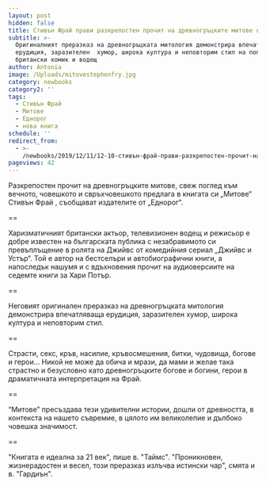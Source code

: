 ```yaml
---
layout: post
hidden: false
title: Стивън Фрай прави разкрепостен прочит на древногръцките митове в "Митове"
subtitle: >-
  Оригиналният преразказ на древногръцката митология демонстрира впечатляващата
  ерудиция, заразителен  хумор, широка култура и неповторим стил на популярния
  британски комик и водещ
author: Antonia
image: /Uploads/mitovestephenfry.jpg
category: newbooks
category2: ''
tags:
  - Стивън Фрай
  - Митове
  - Еднорог
  - нова книга
schedule: ''
redirect_from:
  - >-
    /newbooks/2019/12/11/12-10-стивън-фрай-прави-разкрепостен-прочит-на-древногръцките-митове-в-митове
pageviews: 42
---
```

Разкрепостен прочит на древногръцките митове, свеж поглед към вечното, човешкото и свръхчовешкото предлага в книгата си „Митове“ Стивън Фрай , съобщават издателите от „Еднорог“.

\==

Харизматичният британски актьор, телевизионен водещ и режисьор е добре известен на българската публика с незабравимото си превъплъщение в ролята на Джийвс от комедийния сериал „Джийвс и Устър“. Той е автор на бестселъри и автобиографични книги, а напоследък нашумя и с вдъхновения прочит на аудиоверсиите на седемте книги за Хари Потър.

\==

Неговият оригинален преразказ на древногръцката митология демонстрира впечатляваща ерудиция, заразителен  хумор, широка култура и неповторим стил. 

\==

Страсти, секс, кръв, насилие, кръвосмешения, битки, чудовища, богове и герои… Никой не може да обича и мрази, да мами и желае така страстно и безусловно като древногръцките богове и богини, герои в драматичната интерпретация на Фрай. 

\==

“Митове” пресъздава тези удивителни истории, дошли от древността, в контекста на нашето съвремие, в цялото им великолепие и дълбоко човешка значимост.

\==

"Книгата е идеална за 21 век", пише в. "Таймс". "Проникновен, жизнерадостен и весел, този преразказ излъчва истински чар", смята и в. "Гардиън".
